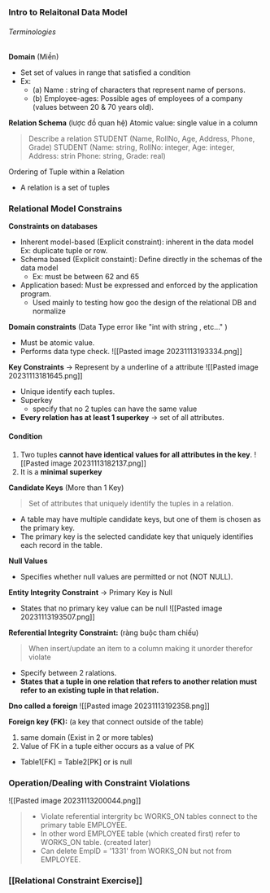 ### Intro to Relaitonal Data Model
###### Terminologies
**Domain** (Miền)
+ Set set of values in range that satisfied a condition
+ Ex:
	+ (a) Name : string of characters that represent name of persons. 
	+ (b) Employee-ages: Possible ages of employees of a	company (values between 20 & 70 years old).

**Relation Schema** (lược đồ quan hệ)
Atomic value: single value in a column
> Describe a relation
 STUDENT (Name, RollNo, Age, Address, Phone, Grade)
	STUDENT (Name: string, RollNo: integer, Age: integer, Address: strin Phone: string, Grade: real)

Ordering of Tuple within a Relation
+ A relation is a set of tuples

### Relational Model Constrains
**Constraints on databases**
+ Inherent model-based (Explicit constraint): inherent in the data model
	Ex: duplicate tuple or row.
+ Schema based (Explicit constaint): Define directly in the schemas of the data model 
	+ Ex: must be between 62 and 65
+ Application based: Must be expressed and enforced by the application program.
	+ Used mainly to testing how goo the design of the relational DB and normalize

**Domain constraints** (Data Type error like "int with string , etc..." )
+ Must be atomic value.
+ Performs data type check.
![[Pasted image 20231113193334.png]]

**Key Constraints** -> Represent by a underline of a attribute
![[Pasted image 20231113181645.png]]
+ Unique identify each tuples.
+ Superkey
	+ specify that no 2 tuples can have the same value
+ **Every relation has at least 1 superkey** -> set of all attributes.
#### Condition
1) Two tuples **cannot have identical values for all attributes in the key**.
![[Pasted image 20231113182137.png]]
2) It is a **minimal superkey**

**Candidate Keys** (More than 1 Key)
> Set of attributes that uniquely identify the tuples in  a relation.
+ A table may have multiple candidate keys, but one of them is chosen as the primary key.
+ The primary key is the selected candidate key that uniquely identifies each record in the table.

**Null Values**
+ Specifies whether null values are permitted or not (NOT NULL).

**Entity Integrity Constraint** -> Primary Key is Null 
+ States that no primary key value can be null
![[Pasted image 20231113193507.png]]

**Referential Integrity Constraint:** (ràng buộc tham chiếu)
> When insert/update an item to a column making it unorder therefor violate
+ Specify between 2 ralations.
+ **States that a tuple in one relation that refers to another relation must refer to an existing tuple in that relation.**

**Dno called a foreign**
![[Pasted image 20231113192358.png]]

**Foreign key (FK):** (a key that connect outside of the table)
1) same domain (Exist in 2 or more tables)
2) Value of FK in a tuple either occurs as a value of PK
+ Table1[FK] = Table2[PK] or is null

### Operation/Dealing with Constraint Violations
![[Pasted image 20231113200044.png]]
> + Violate referential intergrity bc WORKS_ON tables connect to the primary table  EMPLOYEE.
> + In other word EMPLOYEE table (which created first) refer to WORKS_ON table. (created later)
> + Can delete EmplD = '1331' from WORKS_ON but not from EMPLOYEE.

### [[Relational Constraint Exercise]]